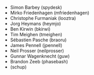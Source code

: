 * Simon Barbey (spydesk)
* Mirko Friedenhagen (mfriedenhagen)
* Christophe Furmaniak (looztra)
* Jorg Heymans (heymjo)
* Ben Kirwin (bkirwi)
* Tim Meighen (tmeighen)
* Sébastien Pasche (braoru)
* James Pennell (jpennell)
* Neil Prosser (neilprosser)
* Gunnar Wagenknecht (guw)
* Brandon Zeeb (phasebash)
* (schup)
